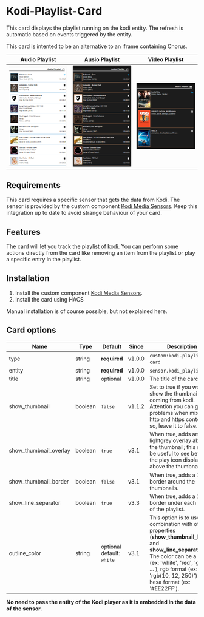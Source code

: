 # Kodi-Playlist-Card

This card displays the playlist running on the kodi entity. The refresh is automatic based on events triggered by the entity.

This card is intented to be an alternative to an iframe containing Chorus.

| Audio Playlist | Ausio Playlist | Video Playlist |
| ---- | ---- | ---- |
<img src="./assets/playlist_audio_3_3_0.png" alt="Palylist Audio" width="400"/> | <img src="./assets/playlist_audio_dark_3_3_0.png" alt="Palylist Audio" width="400"/> | <img src="./assets/playlist_video_dark_3_3_0.png" alt="Palylist Video" width="400"/> |

## Requirements

This card requires a specific sensor that gets the data from Kodi. The sensor is provided by the custom component [Kodi Media Sensors](https://github.com/jtbgroup/kodi-media-sensors). Keep this integration up to date to avoid strange behaviour of your card.

## Features

The card will let you track the playlist of kodi.
You can perform some actions directly from the card like removing an item from the playlist or play a specific entry in the playlist.

## Installation

1. Install the custom component [Kodi Media Sensors](https://github.com/jtbgroup/kodi-media-sensors).
2. Install the card using HACS

Manual installation is of course possible, but not explained here.

## Card options

| Name | Type | Default | Since | Description |
|------|------|---------|-------|-------------|
| type | string	| **required** | v1.0.0 | `custom:kodi-playlist-card` |
| entity | string | **required** | v1.0.0 |  `sensor.kodi_playlist` |
| title | string | optional | v1.0.0 | The title of the card |
| show_thumbnail | boolean | `false` | v1.1.2 | Set to true if you want to show the thumbnails coming from kodi. Attention you can get problems when mixing http and https content; if so, leave it to false. |
| show_thumbnail_overlay| boolean | `true` | v3.1 | When true, adds an lightgrey overlay above the thumbnail; this might be useful to see better the play icon displayed above the thumbnail.
| show_thumbnail_border | boolean | `false` | v3.1 | When true, adds a 1px border around the thumbnails.
| show_line_separator | boolean | `true` | v3.3 | When true, adds a 1 px border under each item of the playlist.
| outline_color | string | optional<br/>default: `white` | v3.1 | This option is to use in combination with other properties (**show_thumbnail_border** and **show_line_separator**). The color can be a string (ex: 'white', 'red', 'green', ... ), rgb format (ex: 'rgb(10, 12, 250)') or hexa format (ex: '#EE22FF').

**No need to pass the entity of the Kodi player as it is embedded in the data of the sensor.**